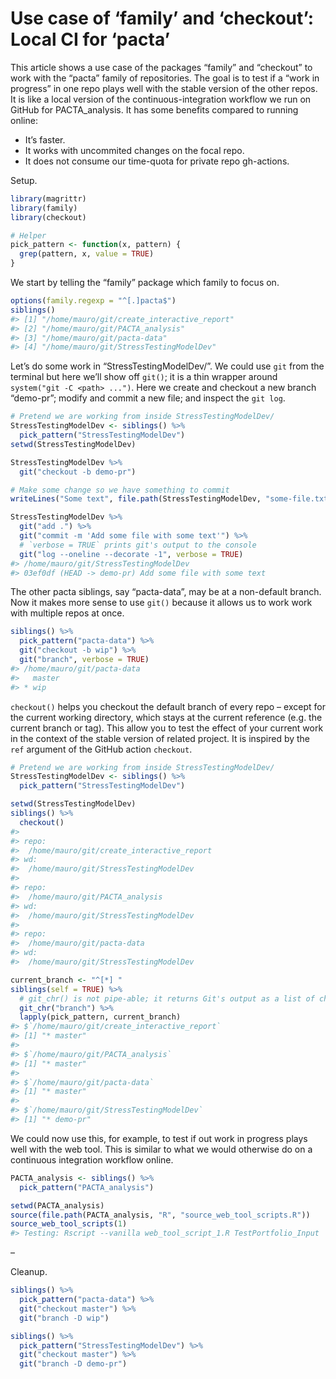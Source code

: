 Use case of ‘family’ and ‘checkout’: Local CI for ‘pacta’
================

This article shows a use case of the packages “family” and “checkout” to
work with the “pacta” family of repositories. The goal is to test if a
“work in progress” in one repo plays well with the stable version of the
other repos. It is like a local version of the continuous-integration
workflow we run on GitHub for PACTA\_analysis. It has some benefits
compared to running online:

-   It’s faster.
-   It works with uncommited changes on the focal repo.
-   It does not consume our time-quota for private repo gh-actions.

Setup.

``` r
library(magrittr)
library(family)
library(checkout)

# Helper
pick_pattern <- function(x, pattern) {
  grep(pattern, x, value = TRUE)
}
```

We start by telling the “family” package which family to focus on.

``` r
options(family.regexp = "^[.]pacta$")
siblings()
#> [1] "/home/mauro/git/create_interactive_report"
#> [2] "/home/mauro/git/PACTA_analysis"           
#> [3] "/home/mauro/git/pacta-data"               
#> [4] "/home/mauro/git/StressTestingModelDev"
```

Let’s do some work in “StressTestingModelDev/”. We could use `git` from
the terminal but here we’ll show off `git()`; it is a thin wrapper
around `system("git -C <path> ...")`. Here we create and checkout a new
branch “demo-pr”; modify and commit a new file; and inspect the
`git log`.

``` r
# Pretend we are working from inside StressTestingModelDev/
StressTestingModelDev <- siblings() %>% 
  pick_pattern("StressTestingModelDev")
setwd(StressTestingModelDev)

StressTestingModelDev %>% 
  git("checkout -b demo-pr")

# Make some change so we have something to commit
writeLines("Some text", file.path(StressTestingModelDev, "some-file.txt"))

StressTestingModelDev %>% 
  git("add .") %>% 
  git("commit -m 'Add some file with some text'") %>%
  # `verbose = TRUE` prints git's output to the console
  git("log --oneline --decorate -1", verbose = TRUE)
#> /home/mauro/git/StressTestingModelDev
#> 03ef0df (HEAD -> demo-pr) Add some file with some text
```

The other pacta siblings, say “pacta-data”, may be at a non-default
branch. Now it makes more sense to use `git()` because it allows us to
work work with multiple repos at once.

``` r
siblings() %>% 
  pick_pattern("pacta-data") %>% 
  git("checkout -b wip") %>%
  git("branch", verbose = TRUE)
#> /home/mauro/git/pacta-data
#>   master
#> * wip
```

`checkout()` helps you checkout the default branch of every repo –
except for the current working directory, which stays at the current
reference (e.g. the current branch or tag). This allow you to test the
effect of your current work in the context of the stable version of
related project. It is inspired by the `ref` argument of the GitHub
action `checkout`.

``` r
# Pretend we are working from inside StressTestingModelDev/
StressTestingModelDev <- siblings() %>% 
  pick_pattern("StressTestingModelDev")

setwd(StressTestingModelDev)
siblings() %>% 
  checkout()
#> 
#> repo: 
#>  /home/mauro/git/create_interactive_report
#> wd: 
#>  /home/mauro/git/StressTestingModelDev
#> 
#> repo: 
#>  /home/mauro/git/PACTA_analysis
#> wd: 
#>  /home/mauro/git/StressTestingModelDev
#> 
#> repo: 
#>  /home/mauro/git/pacta-data
#> wd: 
#>  /home/mauro/git/StressTestingModelDev

current_branch <- "^[*] "
siblings(self = TRUE) %>%
  # git_chr() is not pipe-able; it returns Git's output as a list of characters
  git_chr("branch") %>% 
  lapply(pick_pattern, current_branch)
#> $`/home/mauro/git/create_interactive_report`
#> [1] "* master"
#> 
#> $`/home/mauro/git/PACTA_analysis`
#> [1] "* master"
#> 
#> $`/home/mauro/git/pacta-data`
#> [1] "* master"
#> 
#> $`/home/mauro/git/StressTestingModelDev`
#> [1] "* demo-pr"
```

We could now use this, for example, to test if out work in progress
plays well with the web tool. This is similar to what we would otherwise
do on a continuous integration workflow online.

``` r
PACTA_analysis <- siblings() %>% 
  pick_pattern("PACTA_analysis")

setwd(PACTA_analysis)
source(file.path(PACTA_analysis, "R", "source_web_tool_scripts.R"))
source_web_tool_scripts(1)
#> Testing: Rscript --vanilla web_tool_script_1.R TestPortfolio_Input
```

–

Cleanup.

``` r
siblings() %>% 
  pick_pattern("pacta-data") %>% 
  git("checkout master") %>% 
  git("branch -D wip")

siblings() %>% 
  pick_pattern("StressTestingModelDev") %>% 
  git("checkout master") %>% 
  git("branch -D demo-pr")
```

